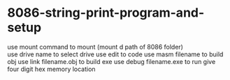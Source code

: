 # 8086-string-print-program-and-setup
use mount command to mount (mount d path of 8086 folder)<br>
use drive name to select drive
use edit to code
use masm filename to build obj 
use link filename.obj to build exe
use debug filename.exe to run
give four digit hex memory location 
